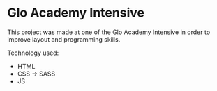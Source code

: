 # Glo Academy Intensive
This project was made at one of the Glo Academy Intensive in order to improve layout and programming skills.

Technology used:
<ul>
  <li>HTML</li>
  <li>CSS -> SASS</li>
  <li>JS</li>
</ul>
